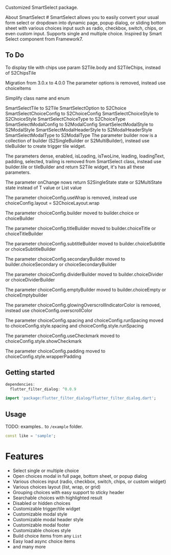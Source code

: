 <!-- 
This README describes the package. If you publish this package to pub.dev,
this README's contents appear on the landing page for your package.

For information about how to write a good package README, see the guide for
[writing package pages](https://dart.dev/guides/libraries/writing-package-pages). 

For general information about developing packages, see the Dart guide for
[creating packages](https://dart.dev/guides/libraries/create-library-packages)
and the Flutter guide for
[developing packages and plugins](https://flutter.dev/developing-packages). 
-->

Customized SmartSelect package.

About SmartSelect #
SmartSelect allows you to easily convert your usual form select or dropdown into dynamic page, popup dialog, or sliding bottom sheet with various choices input such as radio, checkbox, switch, chips, or even custom input. Supports single and multiple choice. Inspired by Smart Select component from Framework7.

## To Do

To display tile with chips use param S2Tile.body and S2TileChips, instead of S2ChipsTile

Migration from 3.0.x to 4.0.0 
The parameter options is removed, instead use choiceItems

Simplify class name and enum

SmartSelectTile to S2Tile
SmartSelectOption to S2Choice
SmartSelectChoiceConfig to S2ChoiceConfig
SmartSelectChoiceStyle to S2ChoiceStyle
SmartSelectChoiceType to S2ChoiceType
SmartSelectModalConfig to S2ModalConfig
SmartSelectModalStyle to S2ModalStyle
SmartSelectModalHeaderStyle to S2ModalHeaderStyle
SmartSelectModalType to S2ModalType
The parameter builder now is a collection of builder (S2SingleBuilder or S2MultiBuilder), instead use tileBuilder to create trigger tile widget.

The parameters dense, enabled, isLoading, isTwoLine, leading, loadingText, padding, selected, trailing is removed from SmartSelect class, instead use builder.tile or tileBuilder and return S2Tile widget, it's has all these parameters.

The parameter onChange nows return S2SingleState state or S2MultiState state instead of T value or List<T> value

The parameter choiceConfig.useWrap is removed, instead use choiceConfig.layout = S2ChoiceLayout.wrap

The parameter choiceConfig.builder moved to builder.choice or choiceBuilder

The parameter choiceConfig.titleBuilder moved to builder.choiceTitle or choiceTitleBuilder

The parameter choiceConfig.subtitleBuilder moved to builder.choiceSubtitle or choiceSubtitleBuilder

The parameter choiceConfig.secondaryBuilder moved to builder.choiceSecondary or choiceSecondaryBuilder

The parameter choiceConfig.dividerBuilder moved to builder.choiceDivider or choiceDividerBuilder

The parameter choiceConfig.emptyBuilder moved to builder.choiceEmpty or choiceEmptybuilder

The parameter choiceConfig.glowingOverscrollIndicatorColor is removed, instead use choiceConfig.overscrollColor

The parameter choiceConfig.spacing and choiceConfig.runSpacing moved to choiceConfig.style.spacing and choiceConfig.style.runSpacing

The parameter choiceConfig.useCheckmark moved to choiceConfig.style.showCheckmark

The parameter choiceConfig.padding moved to choiceConfig.style.wrapperPadding


## Getting started

```dart
dependencies:
  flutter_filter_dialog: ^0.0.9
```
```dart
import 'package:flutter_filter_dialog/flutter_filter_dialog.dart';
```
## Usage

TODO: examples..
to `/example` folder. 

```dart
const like = 'sample';
```

# Features

* Select single or multiple choice
* Open choices modal in full page, bottom sheet, or popup dialog
* Various choices input (radio, checkbox, switch, chips, or custom widget)
* Various choices layout (list, wrap, or grid)
* Grouping choices with easy support to sticky header
* Searchable choices with highlighted result
* Disabled or hidden choices
* Customizable trigger/tile widget
* Customizable modal style
* Customizable modal header style
* Customizable modal footer
* Customizable choices style
* Build choice items from any `List`
* Easy load async choice items
* and many more

